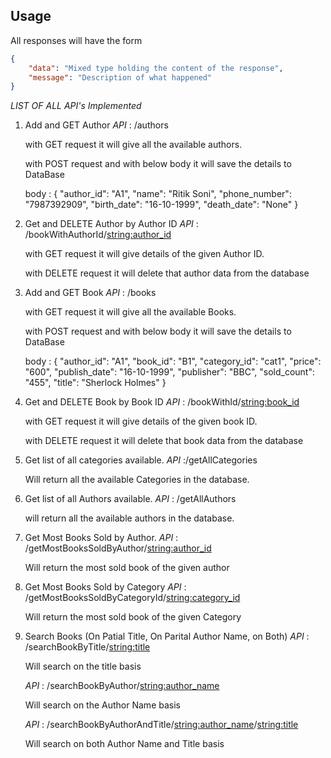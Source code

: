 
## Usage

All responses will have the form

```json
{
    "data": "Mixed type holding the content of the response",
    "message": "Description of what happened"
}
```

*LIST OF ALL API's Implemented*

1. Add and GET Author 
    *API* : /authors

    with GET request it will give all the available authors.

    with POST request and with below body it will save the details to DataBase

    body : {
    "author_id": "A1",
    "name": "Ritik Soni",
    "phone_number": "7987392909",
    "birth_date": "16-10-1999",
    "death_date": "None"
    }
2. Get and DELETE Author by Author ID
    *API* : /bookWithAuthorId/<string:author_id>
   
   with GET request it will give details of the given Author ID.

   with DELETE request it will delete that author data from the database 
   
3. Add and GET Book
    *API* : /books

    with GET request it will give all the available Books.

    with POST request and with below body it will save the details to DataBase
    
    body : {
            "author_id": "A1",
            "book_id": "B1",
            "category_id": "cat1",
            "price": "600",
            "publish_date": "16-10-1999",
            "publisher": "BBC",
            "sold_count": "455",
            "title": "Sherlock Holmes"
        }

4. Get and DELETE Book by Book ID
   *API* : /bookWithId/<string:book_id>

   with GET request it will give details of the given book ID.

   with DELETE request it will delete that book data from the database 

5. Get list of all categories available.
   *API* :/getAllCategories

    Will return all the available Categories in the database.

   
6. Get list of all Authors available.
   *API* : /getAllAuthors

   will return all the available authors in the database.
   
7. Get Most Books Sold by Author.
   *API* : /getMostBooksSoldByAuthor/<string:author_id>

   Will return the most sold book of the given author
   
8. Get Most Books Sold by Category
    *API* : /getMostBooksSoldByCategoryId/<string:category_id>

    Will return the most sold book of the given Category
   
9.  Search Books (On Patial Title, On Parital Author Name, on Both)
    *API* : /searchBookByTitle/<string:title>

    Will search on the title basis

    *API* : /searchBookByAuthor/<string:author_name>

    Will search on the Author Name basis

    *API* : /searchBookByAuthorAndTitle/<string:author_name>/<string:title>

    Will search on both Author Name and Title basis

   
